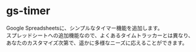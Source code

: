 # gs-timer

Google Spreadsheetsに、シンプルなタイマー機能を追加します。 \
スプレッドシートへの追加機能なので、よくあるタイムトラッカーとは異なり、
あなたのカスタマイズ次第で、遥かに多様なニーズに応えることができます。
